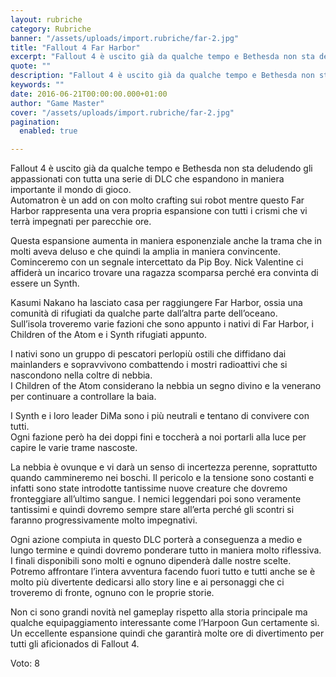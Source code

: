 ```yaml
---
layout: rubriche
category: Rubriche
banner: "/assets/uploads/import.rubriche/far-2.jpg"
title: "Fallout 4 Far Harbor"
excerpt: "Fallout 4 è uscito già da qualche tempo e Bethesda non sta deludendo gli appassionati con tutta una serie di DLC che espandono in maniera importante il mondo di gioco. Automatron è un add on con molto crafting sui robot mentre questo Far Harbor rappresenta una vera propria espansione con tutti i crismi che vi [&hellip"
quote: ""
description: "Fallout 4 è uscito già da qualche tempo e Bethesda non sta deludendo gli appassionati con tutta una serie di DLC che espandono in maniera importante il mondo di gioco. Automatron è un add on con molto crafting sui robot mentre questo Far Harbor rappresenta una vera propria espansione con tutti i crismi che vi [&hellip"
keywords: ""
date: 2016-06-21T00:00:00.000+01:00
author: "Game Master"
cover: "/assets/uploads/import.rubriche/far-2.jpg"
pagination:
  enabled: true

---
```


Fallout 4 è uscito già da qualche tempo e Bethesda non sta deludendo gli appassionati con tutta una serie di DLC che espandono in maniera importante il mondo di gioco.  
Automatron è un add on con molto crafting sui robot mentre questo Far Harbor rappresenta una vera propria espansione con tutti i crismi che vi terrà impegnati per parecchie ore.

Questa espansione aumenta in maniera esponenziale anche la trama che in molti aveva deluso e che quindi la amplia in maniera convincente.  
Cominceremo con un segnale intercettato da Pip Boy. Nick Valentine ci affiderà un incarico trovare una ragazza scomparsa perché era convinta di essere un Synth.

Kasumi Nakano ha lasciato casa per raggiungere Far Harbor, ossia una comunità di rifugiati da qualche parte dall’altra parte dell’oceano.  
Sull’isola troveremo varie fazioni che sono appunto i nativi di Far Harbor, i Children of the Atom e i Synth rifugiati appunto.

I nativi sono un gruppo di pescatori perlopiù ostili che diffidano dai mainlanders e sopravvivono combattendo i mostri radioattivi che si nascondono nella coltre di nebbia.  
I Children of the Atom considerano la nebbia un segno divino e la venerano per continuare a controllare la baia.

I Synth e i loro leader DiMa sono i più neutrali e tentano di convivere con tutti.  
Ogni fazione però ha dei doppi fini e toccherà a noi portarli alla luce per capire le varie trame nascoste.

La nebbia è ovunque e vi darà un senso di incertezza perenne, soprattutto quando cammineremo nei boschi. Il pericolo e la tensione sono costanti e infatti sono state introdotte tantissime nuove creature che dovremo fronteggiare all’ultimo sangue. I nemici leggendari poi sono veramente tantissimi e quindi dovremo sempre stare all’erta perché gli scontri si faranno progressivamente molto impegnativi.

Ogni azione compiuta in questo DLC porterà a conseguenza a medio e lungo termine e quindi dovremo ponderare tutto in maniera molto riflessiva. I finali disponibili sono molti e ognuno dipenderà dalle nostre scelte. Potremo affrontare l’intera avventura facendo fuori tutto e tutti anche se è molto più divertente dedicarsi allo story line e ai personaggi che ci troveremo di fronte, ognuno con le proprie storie.

Non ci sono grandi novità nel gameplay rispetto alla storia principale ma qualche equipaggiamento interessante come l’Harpoon Gun certamente sì.  
Un eccellente espansione quindi che garantirà molte ore di divertimento per tutti gli aficionados di Fallout 4.

Voto: 8
